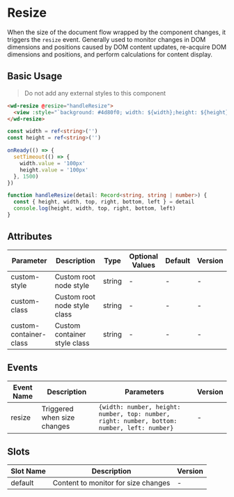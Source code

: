 # Resize

When the size of the document flow wrapped by the component changes, it triggers the `resize` event. Generally used to monitor changes in DOM dimensions and positions caused by DOM content updates, re-acquire DOM dimensions and positions, and perform calculations for content display.

## Basic Usage

> Do not add any external styles to this component

```html
<wd-resize @resize="handleResize">
  <view :style="`background: #4d80f0; width: ${width};height: ${height}`"></view>
</wd-resize>
```

```typescript
const width = ref<string>('')
const height = ref<string>('')

onReady(() => {
  setTimeout(() => {
    width.value = '100px'
    height.value = '100px'
  }, 1500)
})

function handleResize(detail: Record<string, string | number>) {
  const { height, width, top, right, bottom, left } = detail
  console.log(height, width, top, right, bottom, left)
}
```

## Attributes

| Parameter              | Description                  | Type   | Optional Values | Default | Version |
| ---------------------- | ---------------------------- | ------ | --------------- | ------- | ------- |
| custom-style           | Custom root node style       | string | -               | -       | -       |
| custom-class           | Custom root node style class | string | -               | -       | -       |
| custom-container-class | Custom container style class | string | -               | -       | -       |

## Events

| Event Name | Description                 | Parameters                                                                                  | Version |
| ---------- | --------------------------- | ------------------------------------------------------------------------------------------- | ------- |
| resize     | Triggered when size changes | `{width: number, height: number, top: number, right: number, bottom: number, left: number}` | -       |

## Slots

| Slot Name | Description                         | Version |
| --------- | ----------------------------------- | ------- |
| default   | Content to monitor for size changes | -       |
